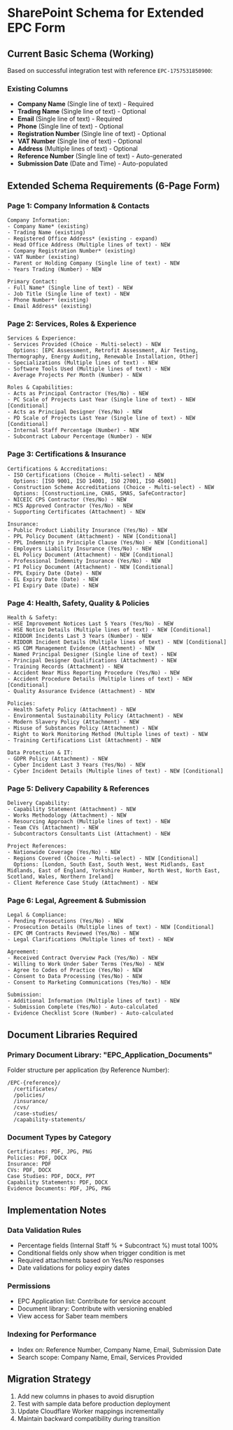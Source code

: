 # SharePoint Schema for Extended EPC Form

## Current Basic Schema (Working)
Based on successful integration test with reference `EPC-1757531850900`:

### Existing Columns
- **Company Name** (Single line of text) - Required
- **Trading Name** (Single line of text) - Optional  
- **Email** (Single line of text) - Required
- **Phone** (Single line of text) - Optional
- **Registration Number** (Single line of text) - Optional
- **VAT Number** (Single line of text) - Optional
- **Address** (Multiple lines of text) - Optional
- **Reference Number** (Single line of text) - Auto-generated
- **Submission Date** (Date and Time) - Auto-populated

## Extended Schema Requirements (6-Page Form)

### Page 1: Company Information & Contacts
```
Company Information:
- Company Name* (existing)
- Trading Name (existing) 
- Registered Office Address* (existing - expand)
- Head Office Address (Multiple lines of text) - NEW
- Company Registration Number* (existing)
- VAT Number (existing)
- Parent or Holding Company (Single line of text) - NEW
- Years Trading (Number) - NEW

Primary Contact:
- Full Name* (Single line of text) - NEW
- Job Title (Single line of text) - NEW  
- Phone Number* (existing)
- Email Address* (existing)
```

### Page 2: Services, Roles & Experience
```
Services & Experience:
- Services Provided (Choice - Multi-select) - NEW
  Options: [EPC Assessment, Retrofit Assessment, Air Testing, Thermography, Energy Auditing, Renewable Installation, Other]
- Specializations (Multiple lines of text) - NEW
- Software Tools Used (Multiple lines of text) - NEW
- Average Projects Per Month (Number) - NEW

Roles & Capabilities:
- Acts as Principal Contractor (Yes/No) - NEW
- PC Scale of Projects Last Year (Single line of text) - NEW [Conditional]
- Acts as Principal Designer (Yes/No) - NEW  
- PD Scale of Projects Last Year (Single line of text) - NEW [Conditional]
- Internal Staff Percentage (Number) - NEW
- Subcontract Labour Percentage (Number) - NEW
```

### Page 3: Certifications & Insurance
```
Certifications & Accreditations:
- ISO Certifications (Choice - Multi-select) - NEW
  Options: [ISO 9001, ISO 14001, ISO 27001, ISO 45001]
- Construction Scheme Accreditations (Choice - Multi-select) - NEW
  Options: [ConstructionLine, CHAS, SMAS, SafeContractor]
- NICEIC CPS Contractor (Yes/No) - NEW
- MCS Approved Contractor (Yes/No) - NEW
- Supporting Certificates (Attachment) - NEW

Insurance:
- Public Product Liability Insurance (Yes/No) - NEW
- PPL Policy Document (Attachment) - NEW [Conditional]
- PPL Indemnity in Principle Clause (Yes/No) - NEW [Conditional]
- Employers Liability Insurance (Yes/No) - NEW
- EL Policy Document (Attachment) - NEW [Conditional]
- Professional Indemnity Insurance (Yes/No) - NEW
- PI Policy Document (Attachment) - NEW [Conditional]
- PPL Expiry Date (Date) - NEW
- EL Expiry Date (Date) - NEW  
- PI Expiry Date (Date) - NEW
```

### Page 4: Health, Safety, Quality & Policies
```
Health & Safety:
- HSE Improvement Notices Last 5 Years (Yes/No) - NEW
- HSE Notice Details (Multiple lines of text) - NEW [Conditional]
- RIDDOR Incidents Last 3 Years (Number) - NEW
- RIDDOR Incident Details (Multiple lines of text) - NEW [Conditional]
- HS CDM Management Evidence (Attachment) - NEW
- Named Principal Designer (Single line of text) - NEW
- Principal Designer Qualifications (Attachment) - NEW
- Training Records (Attachment) - NEW
- Accident Near Miss Reporting Procedure (Yes/No) - NEW
- Accident Procedure Details (Multiple lines of text) - NEW [Conditional]
- Quality Assurance Evidence (Attachment) - NEW

Policies:
- Health Safety Policy (Attachment) - NEW
- Environmental Sustainability Policy (Attachment) - NEW
- Modern Slavery Policy (Attachment) - NEW
- Misuse of Substances Policy (Attachment) - NEW
- Right to Work Monitoring Method (Multiple lines of text) - NEW
- Training Certifications List (Attachment) - NEW

Data Protection & IT:
- GDPR Policy (Attachment) - NEW
- Cyber Incident Last 3 Years (Yes/No) - NEW
- Cyber Incident Details (Multiple lines of text) - NEW [Conditional]
```

### Page 5: Delivery Capability & References
```
Delivery Capability:
- Capability Statement (Attachment) - NEW
- Works Methodology (Attachment) - NEW
- Resourcing Approach (Multiple lines of text) - NEW
- Team CVs (Attachment) - NEW
- Subcontractors Consultants List (Attachment) - NEW

Project References:
- Nationwide Coverage (Yes/No) - NEW
- Regions Covered (Choice - Multi-select) - NEW [Conditional]
  Options: [London, South East, South West, West Midlands, East Midlands, East of England, Yorkshire Humber, North West, North East, Scotland, Wales, Northern Ireland]
- Client Reference Case Study (Attachment) - NEW
```

### Page 6: Legal, Agreement & Submission
```
Legal & Compliance:
- Pending Prosecutions (Yes/No) - NEW
- Prosecution Details (Multiple lines of text) - NEW [Conditional]
- EPC OM Contracts Reviewed (Yes/No) - NEW
- Legal Clarifications (Multiple lines of text) - NEW

Agreement:
- Received Contract Overview Pack (Yes/No) - NEW
- Willing to Work Under Saber Terms (Yes/No) - NEW
- Agree to Codes of Practice (Yes/No) - NEW
- Consent to Data Processing (Yes/No) - NEW
- Consent to Marketing Communications (Yes/No) - NEW

Submission:
- Additional Information (Multiple lines of text) - NEW
- Submission Complete (Yes/No) - Auto-calculated
- Evidence Checklist Score (Number) - Auto-calculated
```

## Document Libraries Required

### Primary Document Library: "EPC_Application_Documents"
Folder structure per application (by Reference Number):
```
/EPC-{reference}/
  /certificates/
  /policies/  
  /insurance/
  /cvs/
  /case-studies/
  /capability-statements/
```

### Document Types by Category
```
Certificates: PDF, JPG, PNG
Policies: PDF, DOCX
Insurance: PDF
CVs: PDF, DOCX  
Case Studies: PDF, DOCX, PPT
Capability Statements: PDF, DOCX
Evidence Documents: PDF, JPG, PNG
```

## Implementation Notes

### Data Validation Rules
- Percentage fields (Internal Staff % + Subcontract %) must total 100%
- Conditional fields only show when trigger condition is met
- Required attachments based on Yes/No responses
- Date validations for policy expiry dates

### Permissions
- EPC Application list: Contribute for service account
- Document library: Contribute with versioning enabled
- View access for Saber team members

### Indexing for Performance  
- Index on: Reference Number, Company Name, Email, Submission Date
- Search scope: Company Name, Email, Services Provided

## Migration Strategy
1. Add new columns in phases to avoid disruption
2. Test with sample data before production deployment  
3. Update Cloudflare Worker mappings incrementally
4. Maintain backward compatibility during transition